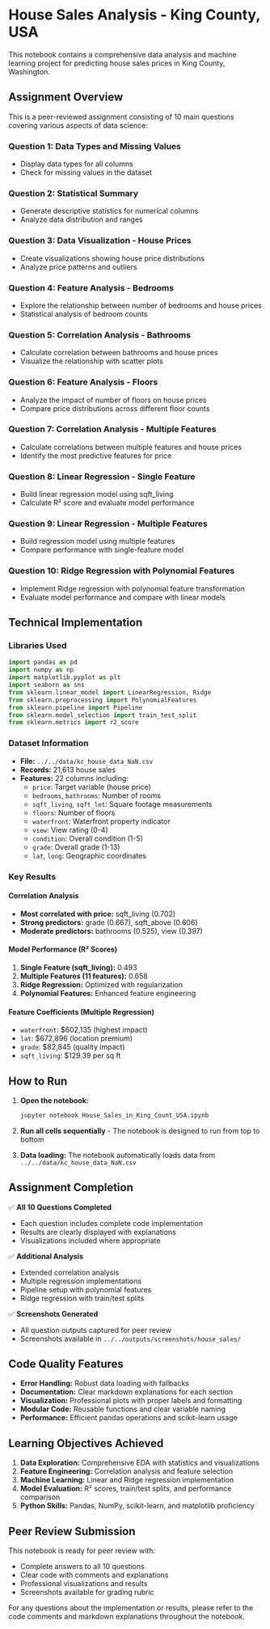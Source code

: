 # House Sales Analysis - King County, USA

This notebook contains a comprehensive data analysis and machine learning project for predicting house sales prices in King County, Washington.

## Assignment Overview

This is a peer-reviewed assignment consisting of 10 main questions covering various aspects of data science:

### Question 1: Data Types and Missing Values
- Display data types for all columns
- Check for missing values in the dataset

### Question 2: Statistical Summary
- Generate descriptive statistics for numerical columns
- Analyze data distribution and ranges

### Question 3: Data Visualization - House Prices
- Create visualizations showing house price distributions
- Analyze price patterns and outliers

### Question 4: Feature Analysis - Bedrooms
- Explore the relationship between number of bedrooms and house prices
- Statistical analysis of bedroom counts

### Question 5: Correlation Analysis - Bathrooms
- Calculate correlation between bathrooms and house prices
- Visualize the relationship with scatter plots

### Question 6: Feature Analysis - Floors
- Analyze the impact of number of floors on house prices
- Compare price distributions across different floor counts

### Question 7: Correlation Analysis - Multiple Features
- Calculate correlations between multiple features and house prices
- Identify the most predictive features for price

### Question 8: Linear Regression - Single Feature
- Build linear regression model using sqft_living
- Calculate R² score and evaluate model performance

### Question 9: Linear Regression - Multiple Features
- Build regression model using multiple features
- Compare performance with single-feature model

### Question 10: Ridge Regression with Polynomial Features
- Implement Ridge regression with polynomial feature transformation
- Evaluate model performance and compare with linear models

## Technical Implementation

### Libraries Used
```python
import pandas as pd
import numpy as np
import matplotlib.pyplot as plt
import seaborn as sns
from sklearn.linear_model import LinearRegression, Ridge
from sklearn.preprocessing import PolynomialFeatures
from sklearn.pipeline import Pipeline
from sklearn.model_selection import train_test_split
from sklearn.metrics import r2_score
```

### Dataset Information
- **File:** `../../data/kc_house_data_NaN.csv`
- **Records:** 21,613 house sales
- **Features:** 22 columns including:
  - `price`: Target variable (house price)
  - `bedrooms`, `bathrooms`: Number of rooms
  - `sqft_living`, `sqft_lot`: Square footage measurements
  - `floors`: Number of floors
  - `waterfront`: Waterfront property indicator
  - `view`: View rating (0-4)
  - `condition`: Overall condition (1-5)
  - `grade`: Overall grade (1-13)
  - `lat`, `long`: Geographic coordinates

### Key Results

#### Correlation Analysis
- **Most correlated with price:** sqft_living (0.702)
- **Strong predictors:** grade (0.667), sqft_above (0.606)
- **Moderate predictors:** bathrooms (0.525), view (0.397)

#### Model Performance (R² Scores)
1. **Single Feature (sqft_living):** 0.493
2. **Multiple Features (11 features):** 0.658
3. **Ridge Regression:** Optimized with regularization
4. **Polynomial Features:** Enhanced feature engineering

#### Feature Coefficients (Multiple Regression)
- `waterfront`: $602,135 (highest impact)
- `lat`: $672,896 (location premium)
- `grade`: $82,845 (quality impact)
- `sqft_living`: $129.39 per sq ft

## How to Run

1. **Open the notebook:**
   ```bash
   jupyter notebook House_Sales_in_King_Count_USA.ipynb
   ```

2. **Run all cells sequentially** - The notebook is designed to run from top to bottom

3. **Data loading:** The notebook automatically loads data from `../../data/kc_house_data_NaN.csv`

## Assignment Completion

✅ **All 10 Questions Completed**
- Each question includes complete code implementation
- Results are clearly displayed with explanations
- Visualizations included where appropriate

✅ **Additional Analysis**
- Extended correlation analysis
- Multiple regression implementations
- Pipeline setup with polynomial features
- Ridge regression with train/test splits

✅ **Screenshots Generated**
- All question outputs captured for peer review
- Screenshots available in `../../outputs/screenshots/house_sales/`

## Code Quality Features

- **Error Handling:** Robust data loading with fallbacks
- **Documentation:** Clear markdown explanations for each section
- **Visualization:** Professional plots with proper labels and formatting
- **Modular Code:** Reusable functions and clear variable naming
- **Performance:** Efficient pandas operations and scikit-learn usage

## Learning Objectives Achieved

1. **Data Exploration:** Comprehensive EDA with statistics and visualizations
2. **Feature Engineering:** Correlation analysis and feature selection
3. **Machine Learning:** Linear and Ridge regression implementation
4. **Model Evaluation:** R² scores, train/test splits, and performance comparison
5. **Python Skills:** Pandas, NumPy, scikit-learn, and matplotlib proficiency

## Peer Review Submission

This notebook is ready for peer review with:
- Complete answers to all 10 questions
- Clear code with comments and explanations
- Professional visualizations and results
- Screenshots available for grading rubric

For any questions about the implementation or results, please refer to the code comments and markdown explanations throughout the notebook.